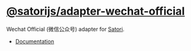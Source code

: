 # [@satorijs/adapter-wechat-official](https://koishi.chat/plugins/adapter/wechat-official.html)

Wechat Official (微信公众号) adapter for [Satori](https://github.com/satorijs/satori).

- [Documentation](https://koishi.chat/plugins/adapter/wechat-official.html)
